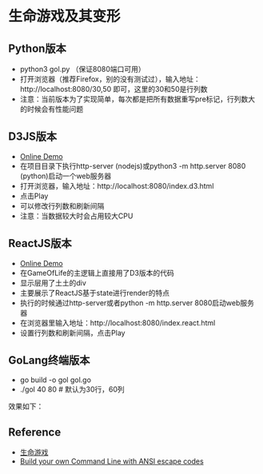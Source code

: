 # 生命游戏及其变形

## Python版本

* python3 gol.py （保证8080端口可用）
* 打开浏览器（推荐Firefox，别的没有测试过），输入地址：http://localhost:8080/30,50 即可，这里的30和50是行列数
* 注意：当前版本为了实现简单，每次都是把所有数据重写pre标记，行列数大的时候会有性能问题

## D3JS版本

* [Online Demo](//blog.zhangyu.so/gameoflife/index.d3.html)
* 在项目目录下执行http-server (nodejs)或python3 -m http.server 8080 (python)启动一个web服务器
* 打开浏览器，输入地址：http://localhost:8080/index.d3.html
* 点击Play
* 可以修改行列数和刷新间隔
* 注意：当数据较大时会占用较大CPU

## ReactJS版本

* [Online Demo](//blog.zhangyu.so/gameoflife/index.react.html)
* 在GameOfLife的主逻辑上直接用了D3版本的代码
* 显示层用了土土的div
* 主要展示了ReactJS基于state进行render的特点
* 执行的时候通过http-server或者python -m http.server 8080启动web服务器
* 在浏览器里输入地址：http://localhost:8080/index.react.html
* 设置行列数和刷新间隔，点击Play

## GoLang终端版本

* go build -o gol gol.go
* ./gol 40 80  # 默认为30行，60列

效果如下：

<div><script id="asciicast-8yhK5o7mOKfJh0qXeer65kebM" src="https://asciinema.org/a/8yhK5o7mOKfJh0qXeer65kebM.js" async></script></div>

## Reference
* [生命游戏](https://zh.wikipedia.org/zh-hans/%E5%BA%B7%E5%A8%81%E7%94%9F%E5%91%BD%E6%B8%B8%E6%88%8F)
* [Build your own Command Line with ANSI escape codes](http://www.lihaoyi.com/post/BuildyourownCommandLinewithANSIescapecodes.html)

